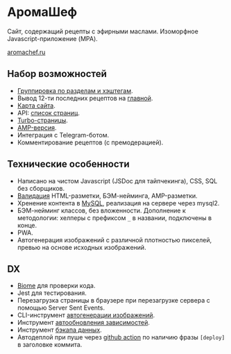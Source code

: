 # АромаШеф

Сайт, содержащий рецепты с эфирными маслами. Изоморфное Javascript-приложение (MPA).

[aromachef.ru](https://aromachef.ru)

## Набор возможностей

- [Группировка по разделам и хэштегам](https://aromachef.ru/structure).
- Вывод 12-ти последних рецептов на [главной](https://aromachef.ru).
- [Карта сайта](https://aromachef.ru/sitemap.xml).
- API: [список страниц](https://aromachef.ru/api/pages).
- [Turbo-страницы](https://aromachef.ru/turbo.rss).
- [AMP-версия](https://aromachef.ru/amp).
- Интеграция с Telegram-ботом.
- Комментирование рецептов (с премодерацией).

## Технические особенности

- Написано на чистом Javascript (JSDoc для тайпчекинга), CSS, SQL без сборщиков.
- [Валидация](test/validate.spec.js) HTML-разметки, БЭМ-нейминга, AMP-разметки.
- Хренение контента в [MySQL](tools/ddl.sql), реализация на сервере через mysql2.
- БЭМ-нейминг классов, без вложенности. Дополнение к методологии: хелперы с префиксом `_` в названии, подключены в конце.
- PWA.
- Автогенерация изображений с различной плотностью пикселей, превью на основе исходных изображений.

## DX

- [Biome](https://biomejs.dev/) для проверки кода.
- Jest для тестирования.
- Перезагрузка страницы в браузере при перезагрузке сервера с помощью Server Sent Events.
- CLI-инструмент [автогенерации изображений](tools/images.js).
- Инструмент [aвтообновления зависимостей](tools/upgrade.js).
- Инструмент [бэкапа данных](tools/dump.js).
- Автодеплой при пуше через [github action](.github/workflows/ci.yml) по наличию фразы `[deploy]` в заголовке коммита.
